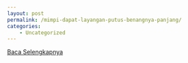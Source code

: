 ```yaml
---
layout: post
permalink: /mimpi-dapat-layangan-putus-benangnya-panjang/
categories:
    - Uncategorized
---
```


[Baca Selengkapnya](/07)